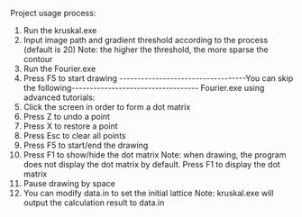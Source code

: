 Project usage process:
1. Run the kruskal.exe
2. Input image path and gradient threshold according to the process (default is 20)
Note: the higher the threshold, the more sparse the contour
3. Run the Fourier.exe
4. Press F5 to start drawing
-----------------------------------You can skip the following-----------------------------------
Fourier.exe using advanced tutorials:
1. Click the screen in order to form a dot matrix
2. Press Z to undo a point
3. Press X to restore a point
4. Press Esc to clear all points
5. Press F5 to start/end the drawing
6. Press F1 to show/hide the dot matrix
Note: when drawing, the program does not display the dot matrix by default. Press F1 to display the dot matrix
7. Pause drawing by space
8. You can modify data.in to set the initial lattice
Note: kruskal.exe will output the calculation result to data.in